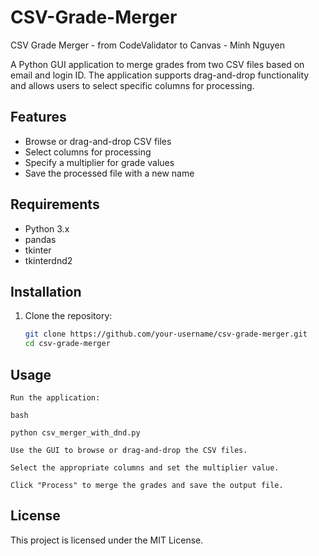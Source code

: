 # CSV-Grade-Merger
CSV Grade Merger - from CodeValidator to Canvas - Minh Nguyen

A Python GUI application to merge grades from two CSV files based on email and login ID. The application supports drag-and-drop functionality and allows users to select specific columns for processing.

## Features
- Browse or drag-and-drop CSV files
- Select columns for processing
- Specify a multiplier for grade values
- Save the processed file with a new name

## Requirements
- Python 3.x
- pandas
- tkinter
- tkinterdnd2

## Installation
1. Clone the repository:
   ```bash
   git clone https://github.com/your-username/csv-grade-merger.git
   cd csv-grade-merger
## Usage

    Run the application:

    bash

    python csv_merger_with_dnd.py

    Use the GUI to browse or drag-and-drop the CSV files.

    Select the appropriate columns and set the multiplier value.

    Click "Process" to merge the grades and save the output file.

## License

This project is licensed under the MIT License.
